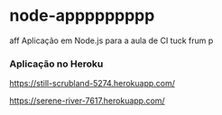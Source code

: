 # node-appppppppp
aff
Aplicação em Node.js para a aula de CI
tuck frum p
### Aplicação no Heroku
https://still-scrubland-5274.herokuapp.com/



https://serene-river-7617.herokuapp.com/
